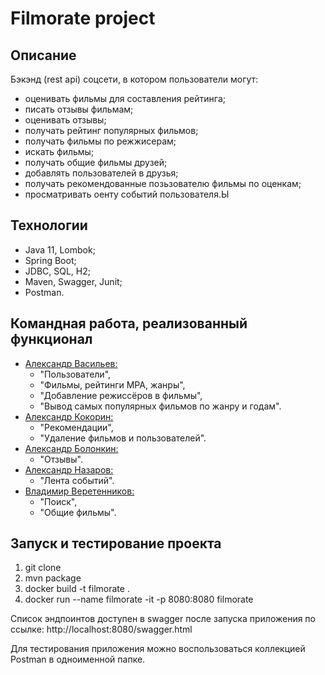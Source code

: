 # Filmorate project

## Описание
Бэкэнд (rest api) соцсети, в котором пользователи могут:
- оценивать фильмы для составления рейтинга;
- писать отзывы фильмам;
- оценивать отзывы;
- получать рейтинг популярных фильмов;
- получать фильмы по режжисерам;
- искать фильмы;
- получать общие фильмы друзей;
- добавлять пользователей в друзья;
- получать рекомендованные позьзователю фильмы по оценкам;
- просматривать оенту событий пользователя.Ы

## Технологии
- Java 11, Lombok;
- Spring Boot;
- JDBC, SQL, H2;
- Maven, Swagger, Junit;
- Postman.

## Командная работа, реализованный функционал 

- [Александр Васильев:](https://github.com/notbadcodecom)
  - "Пользователи", 
  - "Фильмы, рейтинги MPA, жанры",
  - "Добавление режиссёров в фильмы",
  - "Вывод самых популярных фильмов по жанру и годам".
- [Александр Кокорин:](https://github.com/Akokorin89)
  - "Рекомендации", 
  - "Удаление фильмов и пользователей".
- [Александр Болонкин:](https://github.com/BolonkinAleksandr)
  - "Отзывы".
- [Александр Назаров:](https://github.com/9815444)
  - "Лента событий".
- [Владимир Веретенников:](https://github.com/TheRevoIt)
  - "Поиск",
  - "Общие фильмы".

## Запуск и тестирование проекта
1. git clone
2. mvn package
3. docker build -t filmorate .
4. docker run --name filmorate -it -p 8080:8080 filmorate

Список эндпоинтов доступен в swagger после запуска приложения по ссылке:
http://localhost:8080/swagger.html

Для тестирования приложения можно воспользоваться коллекцией Postman в одноименной папке.
